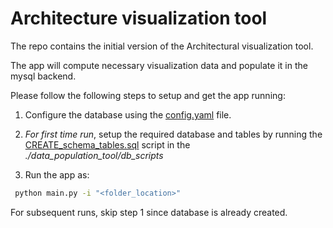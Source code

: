 # Architecture visualization tool

The repo contains the initial version of the Architectural visualization tool.  

The app will compute necessary visualization data and populate it in the mysql backend.

Please follow the following steps to setup and get the app running:

1. Configure the database using the [config.yaml](https://github.com/SmartDeltaFraunhoferFOKUS/Architecture_Visualization_Tool/blob/master/data_population_tool/config/dash_config.yaml) file.

1. *For first time run*, setup the required database and tables by running the [CREATE_schema_tables.sql](https://github.com/SmartDeltaFraunhoferFOKUS/Architecture_Visualization_Tool/blob/master/data_population_tool/db_scripts/CREATE_schema_tables.sql) script in the *./data_population_tool/db_scripts*

2. Run the app as:
```bash
 python main.py -i "<folder_location>"
```

For subsequent runs, skip step 1 since database is already created.
